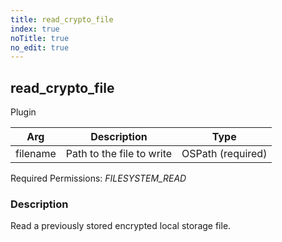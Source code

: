 ```yaml
---
title: read_crypto_file
index: true
noTitle: true
no_edit: true
---
```




<div class="vql_item"></div>


## read_crypto_file
<span class='vql_type pull-right page-header'>Plugin</span>



<div class="vqlargs"></div>

Arg | Description | Type
----|-------------|-----
filename|Path to the file to write|OSPath (required)

Required Permissions: 
<i class="linkcolour label pull-right label-success">FILESYSTEM_READ</i>

### Description

Read a previously stored encrypted local storage file.

